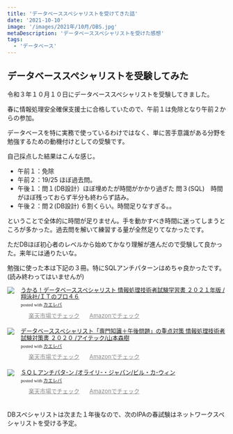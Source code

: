 ```yaml
---
title: 'データベーススペシャリストを受けてきた話'
date: '2021-10-10'
image: '/images/2021年/10月/DBS.jpg'
metaDescription: 'データベーススペシャリストを受けた感想'
tags:
  - 'データベース'
---
```

## データベーススペシャリストを受験してみた

令和３年１０月１０日にデータベーススペシャリストを受験してきました。

春に情報処理安全確保支援士に合格していたので、午前１は免除となり午前２からの参加。

データベースを特に実務で使っているわけではなく、単に苦手意識がある分野を勉強するための動機付けとしての受験です。


自己採点した結果はこんな感じ。

- 午前１：免除
- 午前２：19/25 ほぼ過去問。
- 午後１：問１(DB設計）ほぼ埋めたが時間がかかり過ぎた 問３(SQL)　時間がほぼ残っておらず半分も終わらず詰み。
- 午後２：問２(DB設計) ６割くらい。時間足りなすぎる。。


ということで全体的に時間が足りません。手を動かすべき時間に迷ってしまうところが多かった。過去問を解いて練習する量が全然足りてなかったです。

ただDBほぼ初心者のレベルから始めてかなり理解が進んだので受験して良かった。来年には通りたいな。

勉強に使った本は下記の３冊。特にSQLアンチパターンはめちゃ良かったです。(読み終わってはいませんが)

<div class="kaerebalink-box" style="text-align:left;padding-bottom:20px;font-size:small;zoom: 1;overflow: hidden;"><div class="kaerebalink-image" style="float:left;margin:0 15px 10px 0;"><a href="https://hb.afl.rakuten.co.jp/hgc/g0000019.bsg2d228.g0000019.bsg2eb1d/kaereba_main_202110140008395565?pc=https%3A%2F%2Fproduct.rakuten.co.jp%2Fproduct%2F-%2F2f86dd35ea1521f07501b93000996ae9%2F&m=http%3A%2F%2Fm.product.rakuten.co.jp%2Fproduct%2F2f86dd35ea1521f07501b93000996ae9%2F" target="_blank" rel="nofollow" ><img src="https://thumbnail.image.rakuten.co.jp/ran/img/2001/0009/784/798/167/770/20010009784798167770_1.jpg?_ex=320x320" style="border: none;" /></a></div><div class="kaerebalink-info" style="line-height:120%;zoom: 1;overflow: hidden;"><div class="kaerebalink-name" style="margin-bottom:10px;line-height:120%"><a href="https://hb.afl.rakuten.co.jp/hgc/g0000019.bsg2d228.g0000019.bsg2eb1d/kaereba_main_202110140008395565?pc=https%3A%2F%2Fproduct.rakuten.co.jp%2Fproduct%2F-%2F2f86dd35ea1521f07501b93000996ae9%2F&m=http%3A%2F%2Fm.product.rakuten.co.jp%2Fproduct%2F2f86dd35ea1521f07501b93000996ae9%2F" target="_blank" rel="nofollow" >うかる！データベーススペシャリスト 情報処理技術者試験学習書 ２０２１年版 /翔泳社/ＩＴのプロ４６</a><div class="kaerebalink-powered-date" style="font-size:8pt;margin-top:5px;font-family:verdana;line-height:120%">posted with <a href="https://kaereba.com" rel="nofollow" target="_blank">カエレバ</a></div></div><div class="kaerebalink-detail" style="margin-bottom:5px;"></div><div class="kaerebalink-link1" style="margin-top:10px;opacity: .50;filter: alpha(opacity=50);-ms-filter: "alpha(opacity=50)";-khtml-opacity: .50;-moz-opacity: .50;"><div class="shoplinkrakuten" style="display:inline;margin-right:5px;background: url('//img.yomereba.com/kl.gif') 0 -50px no-repeat;padding: 2px 0 2px 18px;white-space: nowrap;"><a href="https://hb.afl.rakuten.co.jp/hgc/g0000019.bsg2d228.g0000019.bsg2eb1d/kaereba_main_202110140008395565?pc=https%3A%2F%2Fproduct.rakuten.co.jp%2Fproduct%2F-%2F2f86dd35ea1521f07501b93000996ae9%2F&m=http%3A%2F%2Fm.product.rakuten.co.jp%2Fproduct%2F2f86dd35ea1521f07501b93000996ae9%2F" target="_blank" rel="nofollow" >楽天市場でチェック</a></div><div class="shoplinkamazon" style="display:inline;margin-right:5px;background: url('//img.yomereba.com/kl.gif') 0 0 no-repeat;padding: 2px 0 2px 18px;white-space: nowrap;"><a href="https://www.amazon.co.jp/gp/search?keywords=%E3%83%87%E3%83%BC%E3%82%BF%E3%83%99%E3%83%BC%E3%82%B9%E3%80%80%E3%82%B9%E3%83%9A%E3%82%B7%E3%83%A3%E3%83%AA%E3%82%B9%E3%83%88&__mk_ja_JP=%E3%82%AB%E3%82%BF%E3%82%AB%E3%83%8A&tag=blogtukki-22" target="_blank" rel="nofollow" >Amazonでチェック</a></div></div></div><div class="booklink-footer" style="clear: left"></div></div>


<div class="kaerebalink-box" style="text-align:left;padding-bottom:20px;font-size:small;zoom: 1;overflow: hidden;"><div class="kaerebalink-image" style="float:left;margin:0 15px 10px 0;"><a href="https://hb.afl.rakuten.co.jp/hgc/g0000019.bsg2d228.g0000019.bsg2eb1d/kaereba_main_202110140008529937?pc=https%3A%2F%2Fproduct.rakuten.co.jp%2Fproduct%2F-%2F09409f8c130f9ecc3f7db4b20623a797%2F&m=http%3A%2F%2Fm.product.rakuten.co.jp%2Fproduct%2F09409f8c130f9ecc3f7db4b20623a797%2F" target="_blank" rel="nofollow" ><img src="https://thumbnail.image.rakuten.co.jp/ran/img/2001/0009/784/865/751/840/20010009784865751840_1.jpg?_ex=320x320" style="border: none;" /></a></div><div class="kaerebalink-info" style="line-height:120%;zoom: 1;overflow: hidden;"><div class="kaerebalink-name" style="margin-bottom:10px;line-height:120%"><a href="https://hb.afl.rakuten.co.jp/hgc/g0000019.bsg2d228.g0000019.bsg2eb1d/kaereba_main_202110140008529937?pc=https%3A%2F%2Fproduct.rakuten.co.jp%2Fproduct%2F-%2F09409f8c130f9ecc3f7db4b20623a797%2F&m=http%3A%2F%2Fm.product.rakuten.co.jp%2Fproduct%2F09409f8c130f9ecc3f7db4b20623a797%2F" target="_blank" rel="nofollow" >データベーススペシャリスト「専門知識＋午後問題」の重点対策 情報処理技術者試験対策書 ２０２０ /アイテック/山本森樹</a><div class="kaerebalink-powered-date" style="font-size:8pt;margin-top:5px;font-family:verdana;line-height:120%">posted with <a href="https://kaereba.com" rel="nofollow" target="_blank">カエレバ</a></div></div><div class="kaerebalink-detail" style="margin-bottom:5px;"></div><div class="kaerebalink-link1" style="margin-top:10px;opacity: .50;filter: alpha(opacity=50);-ms-filter: "alpha(opacity=50)";-khtml-opacity: .50;-moz-opacity: .50;"><div class="shoplinkrakuten" style="display:inline;margin-right:5px;background: url('//img.yomereba.com/kl.gif') 0 -50px no-repeat;padding: 2px 0 2px 18px;white-space: nowrap;"><a href="https://hb.afl.rakuten.co.jp/hgc/g0000019.bsg2d228.g0000019.bsg2eb1d/kaereba_main_202110140008529937?pc=https%3A%2F%2Fproduct.rakuten.co.jp%2Fproduct%2F-%2F09409f8c130f9ecc3f7db4b20623a797%2F&m=http%3A%2F%2Fm.product.rakuten.co.jp%2Fproduct%2F09409f8c130f9ecc3f7db4b20623a797%2F" target="_blank" rel="nofollow" >楽天市場でチェック</a></div><div class="shoplinkamazon" style="display:inline;margin-right:5px;background: url('//img.yomereba.com/kl.gif') 0 0 no-repeat;padding: 2px 0 2px 18px;white-space: nowrap;"><a href="https://www.amazon.co.jp/gp/search?keywords=%E3%83%87%E3%83%BC%E3%82%BF%E3%83%99%E3%83%BC%E3%82%B9%E3%80%80%E3%82%B9%E3%83%9A%E3%82%B7%E3%83%A3%E3%83%AA%E3%82%B9%E3%83%88&__mk_ja_JP=%E3%82%AB%E3%82%BF%E3%82%AB%E3%83%8A&tag=blogtukki-22" target="_blank" rel="nofollow" >Amazonでチェック</a></div></div></div><div class="booklink-footer" style="clear: left"></div></div>


<div class="kaerebalink-box" style="text-align:left;padding-bottom:20px;font-size:small;zoom: 1;overflow: hidden;"><div class="kaerebalink-image" style="float:left;margin:0 15px 10px 0;"><a href="https://hb.afl.rakuten.co.jp/hgc/g0000019.bsg2d228.g0000019.bsg2eb1d/kaereba_main_20211014000743716?pc=https%3A%2F%2Fproduct.rakuten.co.jp%2Fproduct%2F-%2F155d07bf69f979c71f1b91bcb99d241a%2F&m=http%3A%2F%2Fm.product.rakuten.co.jp%2Fproduct%2F155d07bf69f979c71f1b91bcb99d241a%2F" target="_blank" rel="nofollow" ><img src="https://thumbnail.image.rakuten.co.jp/ran/img/2001/0009/784/873/115/894/20010009784873115894_1.jpg?_ex=320x320" style="border: none;" /></a></div><div class="kaerebalink-info" style="line-height:120%;zoom: 1;overflow: hidden;"><div class="kaerebalink-name" style="margin-bottom:10px;line-height:120%"><a href="https://hb.afl.rakuten.co.jp/hgc/g0000019.bsg2d228.g0000019.bsg2eb1d/kaereba_main_20211014000743716?pc=https%3A%2F%2Fproduct.rakuten.co.jp%2Fproduct%2F-%2F155d07bf69f979c71f1b91bcb99d241a%2F&m=http%3A%2F%2Fm.product.rakuten.co.jp%2Fproduct%2F155d07bf69f979c71f1b91bcb99d241a%2F" target="_blank" rel="nofollow" >ＳＱＬアンチパタ-ン   /オライリ-・ジャパン/ビル・カ-ウィン</a><div class="kaerebalink-powered-date" style="font-size:8pt;margin-top:5px;font-family:verdana;line-height:120%">posted with <a href="https://kaereba.com" rel="nofollow" target="_blank">カエレバ</a></div></div><div class="kaerebalink-detail" style="margin-bottom:5px;"></div><div class="kaerebalink-link1" style="margin-top:10px;opacity: .50;filter: alpha(opacity=50);-ms-filter: "alpha(opacity=50)";-khtml-opacity: .50;-moz-opacity: .50;"><div class="shoplinkrakuten" style="display:inline;margin-right:5px;background: url('//img.yomereba.com/kl.gif') 0 -50px no-repeat;padding: 2px 0 2px 18px;white-space: nowrap;"><a href="https://hb.afl.rakuten.co.jp/hgc/g0000019.bsg2d228.g0000019.bsg2eb1d/kaereba_main_20211014000743716?pc=https%3A%2F%2Fproduct.rakuten.co.jp%2Fproduct%2F-%2F155d07bf69f979c71f1b91bcb99d241a%2F&m=http%3A%2F%2Fm.product.rakuten.co.jp%2Fproduct%2F155d07bf69f979c71f1b91bcb99d241a%2F" target="_blank" rel="nofollow" >楽天市場でチェック</a></div><div class="shoplinkamazon" style="display:inline;margin-right:5px;background: url('//img.yomereba.com/kl.gif') 0 0 no-repeat;padding: 2px 0 2px 18px;white-space: nowrap;"><a href="https://www.amazon.co.jp/gp/search?keywords=sql%E3%82%A2%E3%83%B3%E3%83%81%E3%83%91%E3%82%BF%E3%83%BC%E3%83%B3&__mk_ja_JP=%E3%82%AB%E3%82%BF%E3%82%AB%E3%83%8A&tag=blogtukki-22" target="_blank" rel="nofollow" >Amazonでチェック</a></div></div></div><div class="booklink-footer" style="clear: left"></div></div>


DBスペシャリストは次また１年後なので、次のIPAの春試験はネットワークスペシャリストを受ける予定。